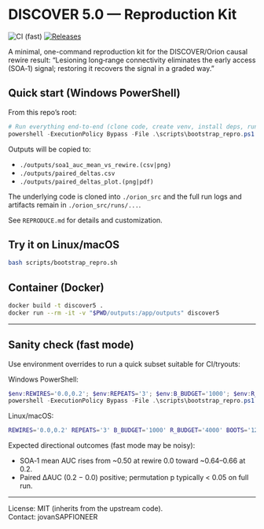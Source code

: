 # DISCOVER 5.0 — Reproduction Kit

![CI (fast)](https://github.com/jovanSAPFIONEER/DISCOVER-5.0/actions/workflows/repro.yml/badge.svg) [![Releases](https://img.shields.io/github/v/release/jovanSAPFIONEER/DISCOVER-5.0)](https://github.com/jovanSAPFIONEER/DISCOVER-5.0/releases)

A minimal, one-command reproduction kit for the DISCOVER/Orion causal rewire result:
“Lesioning long‑range connectivity eliminates the early access (SOA‑1) signal; restoring it recovers the signal in a graded way.”

## Quick start (Windows PowerShell)

From this repo’s root:

```powershell
# Run everything end-to-end (clone code, create venv, install deps, run pipeline)
powershell -ExecutionPolicy Bypass -File .\scripts\bootstrap_repro.ps1
```

Outputs will be copied to:
- `./outputs/soa1_auc_mean_vs_rewire.(csv|png)`
- `./outputs/paired_deltas.csv`
- `./outputs/paired_deltas_plot.(png|pdf)`

The underlying code is cloned into `./orion_src` and the full run logs and artifacts remain in `./orion_src/runs/...`.

See `REPRODUCE.md` for details and customization.

## Try it on Linux/macOS

```bash
bash scripts/bootstrap_repro.sh
```

## Container (Docker)

```bash
docker build -t discover5 .
docker run --rm -it -v "$PWD/outputs:/app/outputs" discover5
```

---

## Sanity check (fast mode)
Use environment overrides to run a quick subset suitable for CI/tryouts:

Windows PowerShell:
```powershell
$env:REWIRES='0.0,0.2'; $env:REPEATS='3'; $env:B_BUDGET='1000'; $env:R_BUDGET='4000'; $env:BOOTS='120'
powershell -ExecutionPolicy Bypass -File .\scripts\bootstrap_repro.ps1
```

Linux/macOS:
```bash
REWIRES='0.0,0.2' REPEATS='3' B_BUDGET='1000' R_BUDGET='4000' BOOTS='120' bash scripts/bootstrap_repro.sh
```

Expected directional outcomes (fast mode may be noisy):
- SOA‑1 mean AUC rises from ~0.50 at rewire 0.0 toward ~0.64–0.66 at 0.2.
- Paired ΔAUC (0.2 − 0.0) positive; permutation p typically < 0.05 on full run.

---

License: MIT (inherits from the upstream code).  
Contact: jovanSAPFIONEER

